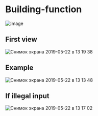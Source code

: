 # Building-function

![image](https://user-images.githubusercontent.com/43410212/58166964-9a2a2200-7c93-11e9-86c9-0fb304f78370.png)

## First view 
   ![Снимок экрана 2019-05-22 в 13 19 38](https://user-images.githubusercontent.com/43410212/58167287-47049f00-7c94-11e9-9b92-85ac786182a8.png)


    
## Example    
![Снимок экрана 2019-05-22 в 13 13 48](https://user-images.githubusercontent.com/43410212/58167212-1886c400-7c94-11e9-9137-2f516f32c087.png)

## If illegal input 
   ![Снимок экрана 2019-05-22 в 13 17 02](https://user-images.githubusercontent.com/43410212/58167189-0dcc2f00-7c94-11e9-9501-3a6d62f655c7.png)

